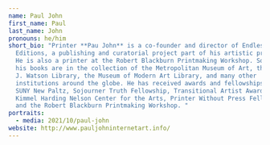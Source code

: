 ```yaml
---
name: Paul John
first_name: Paul
last_name: John
pronouns: he/him
short_bio: "Printer **Pau John** is a co-founder and director of Endless
  Editions, a publishing and curatorial project part of his artistic practice.
  He is also a ​printer at the Robert Blackburn Printmaking Workshop. Some of
  his books are in the collection of the Metropolitan Museum of Art, the Thomas
  J. Watson Library, the Museum of Modern Art Library, and many other
  institutions around the globe. He has received awards and fellowships from
  SUNY New Paltz, Sojourner Truth Fellowship, Transitional Artist Award of the
  Kimmel Harding Nelson Center for the Arts, Printer Without Press Fellowship,
  and the Robert Blackburn Printmaking Workshop. "
portraits:
  - media: 2021/10/paul-john
website: http://www.pauljohninternetart.info/
---
```

